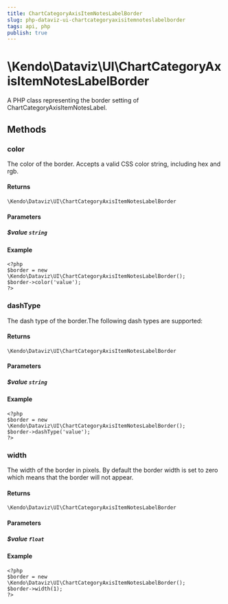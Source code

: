 ```yaml
---
title: ChartCategoryAxisItemNotesLabelBorder
slug: php-dataviz-ui-chartcategoryaxisitemnoteslabelborder
tags: api, php
publish: true
---
```


# \Kendo\Dataviz\UI\ChartCategoryAxisItemNotesLabelBorder

A PHP class representing the border setting of ChartCategoryAxisItemNotesLabel.


## Methods

### color
The color of the border. Accepts a valid CSS color string, including hex and rgb.

#### Returns
`\Kendo\Dataviz\UI\ChartCategoryAxisItemNotesLabelBorder`

#### Parameters

##### $value `string`



#### Example 
    <?php
    $border = new \Kendo\Dataviz\UI\ChartCategoryAxisItemNotesLabelBorder();
    $border->color('value');
    ?>

### dashType
The dash type of the border.The following dash types are supported:

#### Returns
`\Kendo\Dataviz\UI\ChartCategoryAxisItemNotesLabelBorder`

#### Parameters

##### $value `string`



#### Example 
    <?php
    $border = new \Kendo\Dataviz\UI\ChartCategoryAxisItemNotesLabelBorder();
    $border->dashType('value');
    ?>

### width
The width of the border in pixels. By default the border width is set to zero which means that the border will not appear.

#### Returns
`\Kendo\Dataviz\UI\ChartCategoryAxisItemNotesLabelBorder`

#### Parameters

##### $value `float`



#### Example 
    <?php
    $border = new \Kendo\Dataviz\UI\ChartCategoryAxisItemNotesLabelBorder();
    $border->width(1);
    ?>

